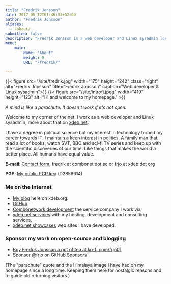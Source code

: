 ```yaml
---
title: "Fredrik Jonsson"
date: 2017-05-12T01:46:33+02:00
author: "Fredrik Jonsson"
aliases:
  - /about/
submitted: false
description: "Fredrik Jonsson is a web developer and Linux sysadmin located in Sweden."
menu:
    main:
        Name: "About"
        weight: 9
        URL: "/fredrik/"

---
```


{{< figure src="/site/fredrik.jpg" width="175" height="242" class="right" alt="Fredrik Jonsson" title="Fredrik Jonsson" caption="Web developer & Linux sysadmin">}}
{{< figure src="/site/introfj.jpeg" width="419" height="123" alt="Hi and welcome to my homepage." >}}

*A mind is like a parachute. It doesn't work if it's not open.*

Welcome to my corner of the net. I work as a web developer and Linux sysadmin, more about that on [xdeb.net](https://xdeb.net/).

I have a degree in political science but my interest in technology turned my career towards IT. I maintain a keen interest in politics. A family man that read a lot of books, watch SVT, BBC and sci-fi TV series and keep up with the scientific discoveries of our time. Like things that makes the world a better place. All humans have equal value.

**E-mail**: [Contact form](https://xdeb.net/contact), fredrik at combonet dot se or frjo at xdeb dot org

**PGP**: [My public PGP key](/files/fj_pgp.asc) (D2858614)

### Me on the Internet

* [My blog](/) here on xdeb.org.
* [GitHub](https://github.com/frjo)
* [Combonetwork development](https://combonet.se/) the service company I work via.
* [xdeb.net services](https://xdeb.net/) with my hosting, development and consulting services.
* [xdeb.net showcases](https://xdeb.net/case) web sites I have developed.

### Sponsor my work on open-source and blogging

* [Buy Fredrik Jonsson a pot of tea at ko-fi.com/frjo01](https://ko-fi.com/frjo01)
* [Sponsor @frjo on GitHub Sponsors](https://github.com/sponsors/frjo)

(The "parachute" quote and the Himalaya image I have had on my homepage since a long time. Keeping them here for nostalgic reasons and to guide old returning visitors.)